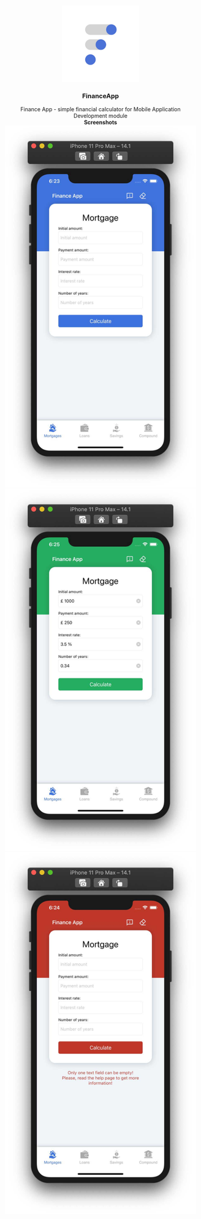 <br />
<p align="center">
  <a href="https://github.com/Abduvokhid/FinanceApp">
    <img src="images/logo.jpg" alt="Logo" width="200" height="200">
  </a>

  <h3 align="center">FinanceApp</h3>

  <p align="center">
    Finance App - simple financial calculator for Mobile Application Development module
    <br />
    <strong>Screenshots</strong>
    <br />
    <a href="https://github.com/Abduvokhid/FinanceApp">
      <img src="images/image_1.jpg" alt="Image 1" width="500">
    </a>
    <a href="https://github.com/Abduvokhid/FinanceApp">
      <img src="images/image_2.jpg" alt="Image 2" width="500">
    </a>
    <a href="https://github.com/Abduvokhid/FinanceApp">
      <img src="images/image_3.jpg" alt="Image 3" width="500">
    </a>
  </p>
</p>
